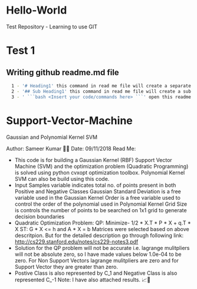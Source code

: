 # Hello-World
Test Repository - Learning to use GIT
# Test 1
## Writing github readme.md file
```bash
  1 - '# Heading1' this command in read me file will create a separate section with Heading1 as heading.
  2 - '## Sub Heading1' this command in read me file will create a sub heading with title as Sub Heading1.
  3 - ' ```bash <Insert your code/commands here> ```' open this readme.md file for more clarity. 
```
# Support-Vector-Machine
Gaussian and Polynomial Kernel SVM 

Author: Sameer Kumar 🐱‍💻
Date: 09/11/2018
Read Me: 
- This code is for building a Gaussian Kernel (RBF) Support Vector Machine (SVM) and the optimization 
problem (Quadratic Programming) is solved using python cvxopt optimization toolbox.
Polynomial Kernel SVM can also be build using this code. 
- Input Samples variable indicates total no. of points present in both Positive and Negative Classes
Gaussian Standard Deviation is a free variable used in the Gaussian Kernel
Order is a free variable used to control the order of the polynomial used in Polynomial Kernel
Grid Size is controls the number of points to be searched on 1x1 grid to generate decision boundaries
- Quadratic Optimization Problem:
        QP: Minimize- 1/2 * X.T * P * X + q.T * X
        ST: G * X <= h and A * X = b
    Matrices were selected based on above descritpion. But for the detailed description go through following link:
    http://cs229.stanford.edu/notes/cs229-notes3.pdf
- Solution for the QP problem will not be accurate i.e. lagrange mulitpliers will not be absolute zero, so I have
made values below 1.0e-04 to be zero. For Non Support Vectors lagrange mulitpliers are zero and for Support Vector they are
greater than zero.
- Postive Class is also represented by C_1 and Negative Class is also represented C_-1
Note: I have also attached results. 📈👀


